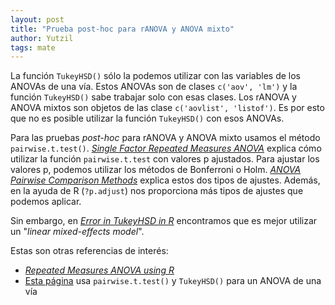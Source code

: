 ```yaml
---
layout: post
title: "Prueba post-hoc para rANOVA y ANOVA mixto"
author: Yutzil
tags: mate
---
```


La función `TukeyHSD()` sólo la podemos utilizar con las variables de los ANOVAs de una vía.
Estos ANOVAs son de clases `c('aov', 'lm')` y la función `TukeyHSD()` sabe trabajar solo con esas clases.
Los rANOVA y ANOVA mixtos son objetos de las clase `c('aovlist', 'listof')`.
Es por esto que no es posible utilizar la función `TukeyHSD()` con esos ANOVAs.

Para las pruebas _post-hoc_ para rANOVA y ANOVA mixto usamos el método `pairwise.t.test()`.
[_Single Factor Repeated Measures ANOVA_](http://ww2.coastal.edu/kingw/statistics/R-tutorials/repeated.html) explica cómo utilizar la función `pairwise.t.test` con valores p ajustados.
Para ajustar los valores p, podemos utilizar los métodos de Bonferroni o Holm.
[_ANOVA Pairwise Comparison Methods_](http://rtutorialseries.blogspot.mx/2011/03/r-tutorial-series-anova-pairwise.html) explica estos dos tipos de ajustes.
Además, en la ayuda de R (`?p.adjust`) nos proporciona más tipos de ajustes que podemos aplicar.

Sin embargo, en [_Error in TukeyHSD in R_](http://stackoverflow.com/questions/17534883/error-in-tukeyhsd-in-r) encontramos que es mejor utilizar un "_linear mixed-effects model_".

Estas son otras referencias de interés:

- [_Repeated Measures ANOVA using R_](https://gribblelab.wordpress.com/2009/03/09/repeated-measures-anova-using-r/)
- [Esta página](http://statistics.ats.ucla.edu/stat/r/faq/posthoc.htm) usa `pairwise.t.test()` y `TukeyHSD()` para un ANOVA de una vía
